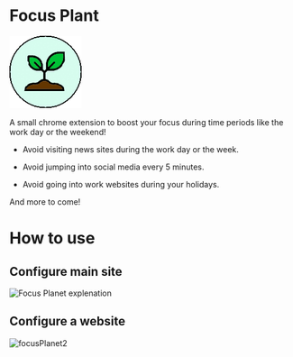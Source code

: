 # Focus Plant

![LogoAnim](/Images/logoAnim.gif)

A small chrome extension to boost your focus during time periods like the work day or the weekend!  

- Avoid visiting news sites during the work day or the week.  
  
- Avoid jumping into social media every 5 minutes.  

- Avoid going into work websites during your holidays.  

And more to come!

# How to use

## Configure main site
![Focus Planet explenation](https://user-images.githubusercontent.com/4838211/178327585-b3f6dbd7-513c-4dc5-aad1-554b26fb3d23.png)

## Configure a website

![focusPlanet2](https://user-images.githubusercontent.com/4838211/178328564-f9af0056-f498-4c1e-86c8-40c62ac1fa8d.png)
